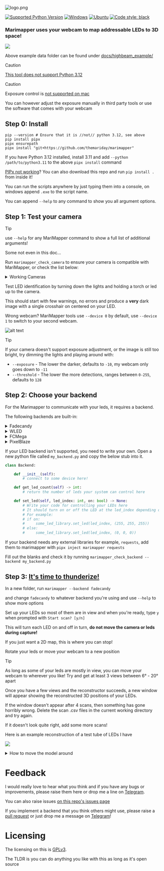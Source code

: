 ![logo.png](docs/images/logo.png)

[![Supported Python Version](https://img.shields.io/badge/python-3.9%20%7C%203.10%20%7C%203.11-blue)]()
[![Windows](https://github.com/TheMariday/MariMapper/actions/workflows/test_windows.yml/badge.svg)](https://github.com/TheMariday/MariMapper/actions/workflows/test_windows.yml)
[![Ubuntu](https://github.com/TheMariday/MariMapper/actions/workflows/test_ubuntu.yml/badge.svg)](https://github.com/TheMariday/MariMapper/actions/workflows/test_ubuntu.yml)
[![Code style: black](https://img.shields.io/badge/code%20style-black-000000.svg)](https://github.com/psf/black)

<!-- [![MacOS](https://github.com/TheMariday/MariMapper/actions/workflows/test_mac.yml/badge.svg)](https://github.com/TheMariday/MariMapper/actions/workflows/test_mac.yml) -->

### Marimapper uses your webcam to map addressable LEDs to 3D space!

![](docs/images/reconstruct_with_normals_and_strips.png)

Above example data folder can be found under [docs/highbeam_example/](docs/highbeam_example)

> [!CAUTION]
> [This tool does not support Python 3.12](https://github.com/TheMariday/marimapper/issues/27)

> [!CAUTION]
> Exposure control is [not supported on mac](https://github.com/TheMariday/marimapper/issues/51)
> 
> You can however adjust the exposure manually in third party tools or use the software that comes with your webcam


## Step 0: Install

```shell
pip --version # Ensure that it is //not// python 3.12, see above
pip install pipx
pipx ensurepath
pipx install "git+https://github.com/themariday/marimapper"
```

If you have Python 3.12 installed, install 3.11 and add `--python /path/to/python3.11` to the above `pipx install` command 

[PIPx not working](https://github.com/TheMariday/marimapper/issues/42)? You can also download this repo and run `pip install .` from inside it!

You can run the scripts anywhere by just typing them into a console, on windows append `.exe` to the script name.

You can append `--help` to any command to show you all argument options.

## Step 1: Test your camera

> [!TIP]
> use `--help` for any MariMapper command to show a full list of additional arguments! 
> 
> Some not even in this doc...

Run `marimapper_check_camera` to ensure your camera is compatible with MariMapper, or check the list below:

<details>

<summary>Working Cameras</summary>

- HP 4310 (settings may not revert)
- Logitech C920
- Dell Latitude 5521 built-in
- HP Envy x360 built-in 
- If your camera works, please drop me a line, so I can add it to the list!

</details>


Test LED identification by turning down the lights and holding a torch or led up to the camera.

This should start with few warnings, no errors and produce a **very** dark image
with a single crosshair on centered on your LED.

Wrong webcam? MariMapper tools use `--device 0` by default, use `--device 1` to switch to your second webcam.

![alt text](docs/images/camera_check.png "Camera Check window")


> [!TIP]
> If your camera doesn't support exposure adjustment, or the image is still too bright, try dimming the lights and playing around with:
> 
> - `--exposure` - The lower the darker, defaults to `-10`, my webcam only goes down to `-11`
> - `--threshold` - The lower the more detections, ranges between `0-255`,  defaults to `128`
## Step 2: Choose your backend

For the Marimapper to communicate with your leds, it requires a backend.

The following backends are built-in:

<details>
<summary>Fadecandy</summary>

To use the Fadecandy backend, please ensure that you are running the Fadecandy server
A fork of the Fadecandy repo can be found [here](https://github.com/TheMariday/fadecandy)

Use 
`--backend fadecandy --server 127.0.0.1:7890` to enable this backend, adjusting the server IP and port where needed

</details>

<details>
<summary>WLED</summary>

More info can be found [here](https://kno.wled.ge/)

</details>

<details>
<summary>FCMega</summary>

This is a custom driver I've written for the Teensy 4.1 to drive up to 9600 leds.
Source code can be found [here](https://github.com/TheMariday/fcmega)

</details>

<details>
<summary>PixelBlaze</summary>

Using Pixelblaze as a backend requires you to upload the 
[marimapper.epe](marimapper/backends/pixelblaze/marimapper.epe) 
into the PixelBlaze editor and upload it as a new pattern.

`--backend PixelBlaze --server 192.168.4.1` to enable this backend, adjusting the server IP where needed

It might also need a port like `:8000`, not sure... Someone help me out here!

Once you've completed your 3D map, upload it to pixelblaze using
`marimapper_upload_to_pixelblaze --help`

</details>

If your LED backend isn't supported, you need to write your own.
Open a new python file called `my_backend.py` and copy the below stub into it.

```python
class Backend:

    def __init__(self):
        # connect to some device here!

    def get_led_count(self) -> int:
        # return the number of leds your system can control here

    def set_led(self, led_index: int, on: bool) -> None:
        # Write your code for controlling your LEDs here
        # It should turn on or off the LED at the led_index depending on the "on" variable
        # For example:
        # if on:
        #     some_led_library.set_led(led_index, (255, 255, 255))
        # else:
        #     some_led_library.set_led(led_index, (0, 0, 0))
```

If your backend needs any external libraries for example, `requests`, add them to marimapper with `pipx inject marimapper requests` 

Fill out the blanks and check it by running `marimapper_check_backend --backend my_backend.py`


## Step 3: [It's time to thunderize!](https://youtu.be/-5KJiHc3Nuc?t=121)

In a new folder, run `marimapper --backend fadecandy`

and change `fadecandy` to whatever backend you're using and use `--help` to show more options

Set up your LEDs so most of them are in view and when you're ready, type `y` when prompted with `Start scan? [y/n]`

This will turn each LED on and off in turn, **do not move the camera or leds during capture!**

If you just want a 2D map, this is where you can stop!

Rotate your leds or move your webcam to a new position

> [!TIP]
> As long as some of your leds are mostly in view, you can move your webcam to wherever you like!
> Try and get at least 3 views between 6° - 20° apart

Once you have a few views and the reconstructor succeeds, a new window will appear showing the reconstructed 3D positions of your LEDs.

If the window doesn't appear after 4 scans, then something has gone horribly wrong. Delete the scan .csv files in the current working directory and try again.

If it doesn't look quite right, add some more scans!

Here is an example reconstruction of a test tube of LEDs I have

![](docs/images/live_example.png)

<details>
<summary>How to move the model around</summary>

- Click and drag to rotate the model around. 
- Hold shift to roll the camera
- Use the scroll wheel to zoom in / out
- Use the `n` key to hide / show normals
- Use the `+` / `-` keys to increase / decrease point sizes
- Use `1`, `2` & `3` keys to change colour scheme
</details>

# Feedback

I would really love to hear what you think and if you have any bugs or improvements, please raise them here or drop me a
line on [Telegram](https://t.me/themariday).

You can also raise issues [on this repo's issues page](https://github.com/TheMariday/marimapper/issues)

If you implement a backend that you think others might use, 
please raise a [pull request](https://github.com/TheMariday/marimapper/pulls) 
or just drop me a message on [Telegram](https://t.me/themariday)!

# Licensing

The licensing on this is [GPLv3](LICENSE).

The TLDR is you can do anything you like with this as long as it's open source
